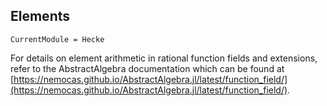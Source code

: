 ## Elements

```@meta
CurrentModule = Hecke
```

For details on element arithmetic in rational function fields and extensions, refer
to the AbstractAlgebra documentation which can be found at
[https://nemocas.github.io/AbstractAlgebra.jl/latest/function_field/](https://nemocas.github.io/AbstractAlgebra.jl/latest/function_field/).
